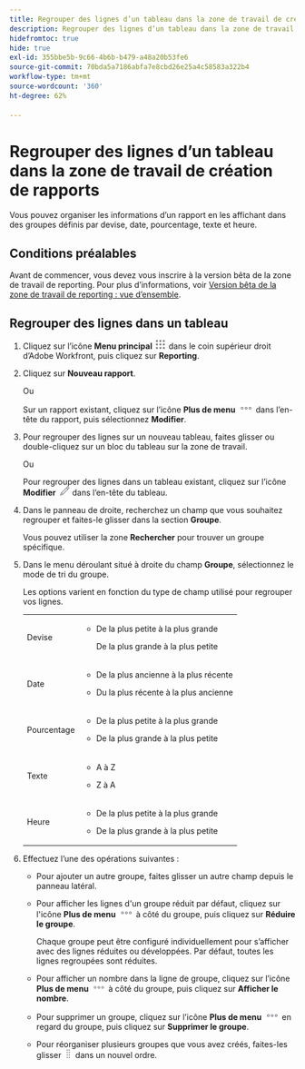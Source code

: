 ```yaml
---
title: Regrouper des lignes d’un tableau dans la zone de travail de création de rapports
description: Regrouper des lignes d’un tableau dans la zone de travail de création de rapports
hidefromtoc: true
hide: true
exl-id: 355bbe5b-9c66-4b6b-b479-a48a20b53fe6
source-git-commit: 70bda5a7186abfa7e8cbd26e25a4c58583a322b4
workflow-type: tm+mt
source-wordcount: '360'
ht-degree: 62%

---
```


# Regrouper des lignes d’un tableau dans la zone de travail de création de rapports

Vous pouvez organiser les informations d’un rapport en les affichant dans des groupes définis par devise, date, pourcentage, texte et heure.

## Conditions préalables

Avant de commencer, vous devez vous inscrire à la version bêta de la zone de travail de reporting. Pour plus d’informations, voir [Version bêta de la zone de travail de reporting : vue d’ensemble](/help/quicksilver/product-announcements/betas/canvas-dashboards-beta/reporting-canvas-beta-overview.md).

## Regrouper des lignes dans un tableau

1. Cliquez sur l’icône **Menu principal** ![icône du menu principal](assets/main-menu-icon.png) dans le coin supérieur droit d’Adobe Workfront, puis cliquez sur **Reporting**.
1. Cliquez sur **Nouveau rapport**.

   Ou

   Sur un rapport existant, cliquez sur l’icône **Plus de menu** ![Plus d’icône](assets/more-icon.png) dans l’en-tête du rapport, puis sélectionnez **Modifier**.

1. Pour regrouper des lignes sur un nouveau tableau, faites glisser ou double-cliquez sur un bloc du tableau sur la zone de travail.

   Ou

   Pour regrouper des lignes dans un tableau existant, cliquez sur l’icône **Modifier** ![Modifier](assets/edit-icon.png) dans l’en-tête du tableau.

1. Dans le panneau de droite, recherchez un champ que vous souhaitez regrouper et faites-le glisser dans la section **Groupe**.

   Vous pouvez utiliser la zone **Rechercher** pour trouver un groupe spécifique.

1. Dans le menu déroulant situé à droite du champ **Groupe**, sélectionnez le mode de tri du groupe.

   Les options varient en fonction du type de champ utilisé pour regrouper vos lignes.

   <table style="table-layout:auto"> 
    <col> 
    <col> 
    <tbody> 
     <tr> 
      <td role="rowheader">Devise</td> 
      <td> 
       <ul> 
        <li> <p>De la plus petite à la plus grande</p> <p>De la plus grande à la plus petite</p> </li> 
       </ul> </td> 
     </tr> 
     <tr> 
      <td role="rowheader">Date</td> 
      <td> 
       <ul> 
        <li> <p>De la plus ancienne à la plus récente</p> </li> 
        <li> <p>Du la plus récente à la plus ancienne</p> </li> 
       </ul> </td> 
     </tr> 
     <tr> 
      <td role="rowheader">Pourcentage</td> 
      <td> 
       <ul> 
        <li> <p>De la plus petite à la plus grande</p> </li> 
        <li> <p>De la plus grande à la plus petite</p> </li> 
       </ul> </td> 
     </tr> 
     <tr> 
      <td role="rowheader">Texte</td> 
      <td> 
       <ul> 
        <li> <p>A à Z</p> </li> 
        <li> <p>Z à A</p> </li> 
       </ul> </td> 
     </tr> 
     <tr> 
      <td role="rowheader">Heure</td> 
      <td> 
       <ul> 
        <li> <p>De la plus petite à la plus grande</p> </li> 
        <li> <p>De la plus grande à la plus petite</p> </li> 
       </ul> </td> 
     </tr> 
    </tbody> 
   </table>

1. Effectuez l’une des opérations suivantes :

   * Pour ajouter un autre groupe, faites glisser un autre champ depuis le panneau latéral.
   * Pour afficher les lignes d&#39;un groupe réduit par défaut, cliquez sur l&#39;icône **Plus de menu** ![Icône Plus](assets/more-icon.png) à côté du groupe, puis cliquez sur **Réduire le groupe**.

     Chaque groupe peut être configuré individuellement pour s’afficher avec des lignes réduites ou développées. Par défaut, toutes les lignes regroupées sont réduites.

   * Pour afficher un nombre dans la ligne de groupe, cliquez sur l’icône **Plus de menu** ![Icône Plus](assets/more-icon-27x15.png) à côté du groupe, puis cliquez sur **Afficher le nombre**.
   * Pour supprimer un groupe, cliquez sur l’icône **Plus de menu** ![Icône Plus](assets/more-icon.png) en regard du groupe, puis cliquez sur **Supprimer le groupe**.
   * Pour réorganiser plusieurs groupes que vous avez créés, faites-les glisser ![Icône Déplacer](assets/move-icon---dots.png) dans un nouvel ordre.
